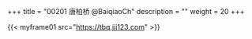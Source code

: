 +++
title = "00201 唐柏桥 @BaiqiaoCh"
description = ""
weight = 20
+++


{{< myframe01 src="https://tbq.jjj123.com" >}}
